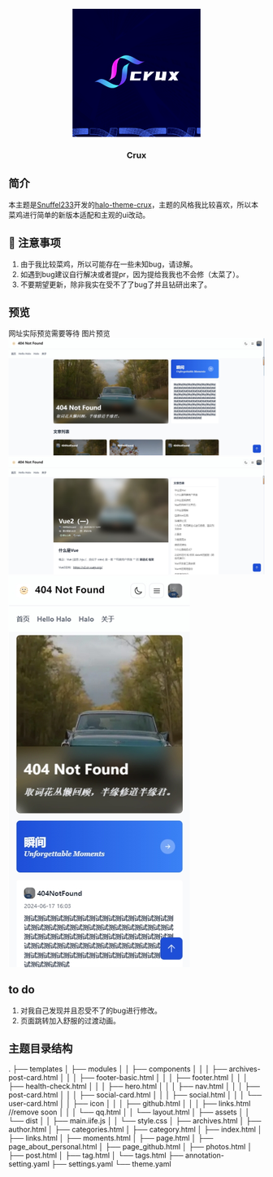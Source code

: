 <br />
<div align="center">
  <a href="https://github.com/haoanlan/halo-theme-crux-4zero4">
    <img src="./pic/10001.png" alt="Banner" width="50%">
  </a>

<h3 align="center">Crux</h3>
    
</div>

## 简介
本主题是[Snuffel233](https://github.com/Snuffel233)开发的[halo-theme-crux](https://github.com/Snuffel233/halo-theme-crux)，主题的风格我比较喜欢，所以本菜鸡进行简单的新版本适配和主观的ui改动。
## 🚨 注意事项
1. 由于我比较菜鸡，所以可能存在一些未知bug，请谅解。
2. 如遇到bug建议自行解决或者提pr，因为提给我我也不会修（太菜了）。
3. 不要期望更新，除非我实在受不了了bug了并且钻研出来了。
## 预览
网址实际预览需要等待
图片预览
<img src="./pic/1.png">
<img src="./pic/2.png">
<img src="./pic/3.png">

## to do
1. 对我自己发现并且忍受不了的bug进行修改。
2. 页面跳转加入舒服的过渡动画。

## 主题目录结构

.
├── templates
│   ├── modules
│   │   ├── components
│   │   │   ├── archives-post-card.html
│   │   │   ├── footer-basic.html
│   │   │   ├── footer.html
│   │   │   ├── health-check.html
│   │   │   ├── hero.html
│   │   │   ├── nav.html
│   │   │   ├── post-card.html
│   │   │   ├── social-card.html
│   │   │   ├── social.html
│   │   │   └── user-card.html
│   │   ├── icon
│   │   │   ├── github.html
│   │   │   ├── links.html //remove soon
│   │   │   └── qq.html
│   │   └── layout.html
│   ├── assets
│   │   └── dist
│   │       ├── main.iife.js
│   │       └── style.css
│   ├── archives.html
│   ├── author.html
│   ├── categories.html
│   ├── category.html
│   ├── index.html
│   ├── links.html
│   ├── moments.html
│   ├── page.html
│   ├── page_about_personal.html
│   ├── page_github.html
│   ├── photos.html
│   ├── post.html
│   ├── tag.html
│   └── tags.html
├── annotation-setting.yaml
├── settings.yaml
└── theme.yaml
